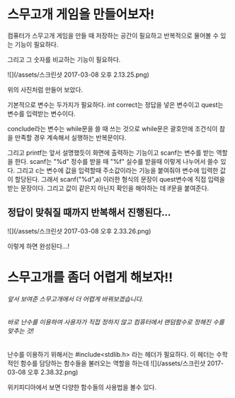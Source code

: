 # 스무고개 게임을 만들어보자!

컴퓨터가 스무고개 게임을 만들 때 저장하는 공간이 필요하고 반복적으로 물어볼 수 있는 기능이 필요하다.

그리고 그 숫자를 비교하는 기능이 필요하다. 

 ![](/assets/스크린샷 2017-03-08 오후 2.13.25.png)

위의 사진처럼 만들어 보았다.

기본적으로 변수는 두가지가 필요하다. int correct는 정답을 넣은 변수이고 quest는 변수를 입력받는 변수이다.

conclude라는 변수는 while문을 쓸 때 쓰는 것으로 while문은 괄호안에 조건식이 참을 만족할 경우 계속해서 실행하는 반복문이다.

그리고  printf는 앞서 설명했듯이 화면에 출력하는 기능이고 scanf는 변수를 받는 역할을 한다. scanf는 "%d" 정수를 받을 때 "%f" 실수를 받을때 이렇게 나누어서 쓸수 있다. 그리고 c는 변수에 값을 입력할때 주소값이라는 기능을 붙여줘야 변수에 입력한 값이 할당된다. 그래서 scanf\("%d",a\) 이러한 형식의 문장이 quest변수에 직접 입력을 받는 문장이다. 그리고 값이 같은지 아닌지 확인을 해야하는 데 if문을 붙여준다.

## 정답이 맞춰질 때까지 반복해서 진행된다...

![](/assets/스크린샷 2017-03-08 오후 2.33.26.png)

이렇게 하면 완성된다...!

# 스무고개를 좀더 어렵게 해보자!!

###### 앞서 보여준 스무고개에서 더 어렵게 바꿔보겠습니다.

######  바로 난수를 이용하여 사용자가 직접 정하지 않고 컴퓨터에서 랜덤함수로 정해진 수를 맞추는 것!

난수를 이용하기 위해서는 \#include&lt;stdlib.h&gt; 라는 헤더가 필요하다. 이 헤더는 수학적인 함수를 담당하는 함수들을 불러오는 역할을 하는데 ![](/assets/스크린샷 2017-03-08 오후 2.38.32.png)

위키피디아에서 보면 다양한 함수들의 사용법을 볼수 있다.


